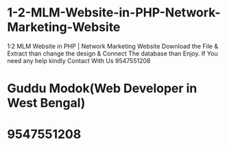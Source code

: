 # 1-2-MLM-Website-in-PHP-Network-Marketing-Website
1:2 MLM Website in PHP | Network Marketing Website
Download the File & Extract than change the design & Connect The database than Enjoy.
If You need any help kindly Contact With Us 9547551208
# Guddu Modok(Web Developer in West Bengal)
# 9547551208
